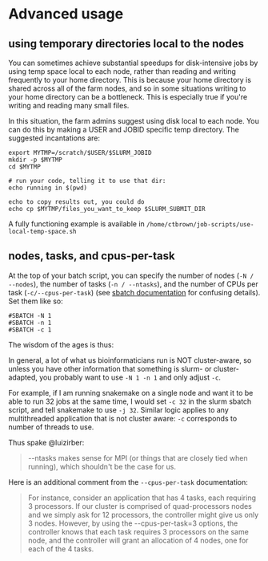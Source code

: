 # Advanced usage

## using temporary directories local to the nodes

You can sometimes achieve substantial speedups for disk-intensive jobs
by using temp space local to each node, rather than reading and
writing frequently to your home directory. This is because your home
directory is shared across all of the farm nodes, and so in some
situations writing to your home directory can be a bottleneck.  This is
especially true if you're writing and reading many small files.

In this situation, the farm admins suggest using disk local to each node.
You can do this by making a USER and JOBID specific temp directory.
The suggested incantations are:

```
export MYTMP=/scratch/$USER/$SLURM_JOBID
mkdir -p $MYTMP
cd $MYTMP

# run your code, telling it to use that dir:
echo running in $(pwd)

echo to copy results out, you could do
echo cp $MYTMP/files_you_want_to_keep $SLURM_SUBMIT_DIR
```

A fully functioning example is available in
`/home/ctbrown/job-scripts/use-local-temp-space.sh`

## nodes, tasks, and cpus-per-task

At the top of your batch script, you can specify the number of nodes
(`-N / --nodes`), the number of tasks (`-n / --ntasks`), and the
number of CPUs per task (`-c/--cpus-per-task`) (see
[sbatch documentation](https://slurm.schedmd.com/sbatch.html) for
confusing details). Set them like so:

```
#SBATCH -N 1
#SBATCH -n 1
#SBATCH -c 1
```

The wisdom of the ages is thus:

In general, a lot of what us bioinformaticians run is NOT cluster-aware,
so unless you have other information that something is slurm- or cluster-
adapted, you probably want to use `-N 1 -n 1` and only adjust `-c`.

For example, if I am running snakemake on a single node and want it to
be able to run 32 jobs at the same time, I would set `-c 32` in the slurm
sbatch script, and tell snakemake to use `-j 32`. Similar logic applies
to any multithreaded application that is not cluster aware: `-c` corresponds
to number of threads to use.

Thus spake @luizirber:
> --ntasks makes sense for MPI (or things that are closely tied when
>  running), which shouldn't be the case for us.

Here is an additional comment from the `--cpus-per-task` documentation:

>For instance, consider an application that has 4 tasks, each
>requiring 3 processors. If our cluster is comprised of quad-processors
>nodes and we simply ask for 12 processors, the controller might give
>us only 3 nodes. However, by using the --cpus-per-task=3 options, the
>controller knows that each task requires 3 processors on the same
>node, and the controller will grant an allocation of 4 nodes, one for
>each of the 4 tasks.
